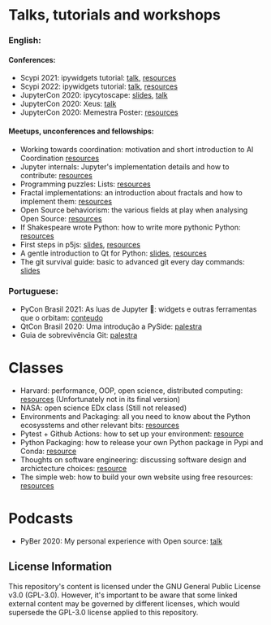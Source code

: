 # Talks, tutorials and workshops

### English:

#### Conferences:

- Scypi 2021: ipywidgets tutorial: [talk](https://www.youtube.com/watch?v=QAtKtVcm11I), [resources](https://github.com/jupyter-widgets/tutorial)
- Scypi 2022: ipywidgets tutorial: [talk](https://www.youtube.com/watch?v=QAtKtVcm11I), [resources](https://github.com/jupyter-widgets/tutorial)
- JupyterCon 2020: ipycytoscape: [slides](), [talk](https://docs.google.com/presentation/d/1a8em4B1xxesi6sgGijMEwFznmXI04TfYe5bnaVtbyeo/edit?usp=sharing)
- JupyterCon 2020: Xeus: [talk](https://www.youtube.com/watch?v=sFOx7kK-AyQ)
- JupyterCon 2020: Memestra Poster: [resources](https://cfp.jupytercon.com/2020/schedule/presentation/241/what-can-static-analyses-do-for-your-jupyterlab-project/)

#### Meetups, unconferences and fellowships:

- Working towards coordination: motivation and short introduction to AI Coordination [resources](https://docs.google.com/presentation/d/1fmm1eGGmVNAHIpNF3Eqf8xzSSEnwEdU0F6JM8mVIj1o/edit?usp=sharing)
- Jupyter internals: Jupyter's implementation details and how to contribute: [resources](https://docs.google.com/presentation/d/1BUtW6j0U82sV0po6QiqaySmNz9NqKswQbEniKvRWljA/edit#slide=id.g2488bf090d8_0_7)
- Programming puzzles: Lists: [resources](https://docs.google.com/presentation/d/1Z7rUHWAZV1Yl3G_UF4sXPeyMkQ9wEmPGFzrmtOaR620/edit#slide=id.p)
- Fractal implementations: an introduction about fractals and how to implement them: [resources](https://docs.google.com/presentation/d/1ip8QnSZdF1PekqXNsBaXrsKUy65U5D767cgwd_nKli0/edit?usp=sharing)
- Open Source behaviorism: the various fields at play when analysing Open Source: [resources](https://docs.google.com/presentation/d/1sdFZ1fuU-nQujaWuLgiabomJKGasdc5LBAjE9ApklCI/edit?usp=sharing)
- If Shakespeare wrote Python: how to write more pythonic Python: [resources](https://drive.google.com/file/d/11IPLKpIu5sWGPsvAGmBNpd_kMQkygTVA/view?usp=sharing)
- First steps in p5js: [slides](https://docs.google.com/presentation/d/1TnYaARaxo6C1VhNEiKo89LR6yNk1bt-GF6_Q3lNv8eA/edit?usp=sharing), [resources](https://github.com/marimeireles/talks/tree/master/woc/p5js)
- A gentle introduction to Qt for Python: [slides](https://docs.google.com/presentation/d/1lVedu2z6HNLTXos6RZy80em4yWweimtBZ5HE7UWYBgg/edit?usp=sharing), [resources](https://github.com/marimeireles/talks/tree/master/woc/pyside)
- The git survival guide: basic to advanced git every day commands: [slides](https://docs.google.com/presentation/d/113YxsApo6oKPp4gOH9czNXp1GrpiacnJDtS40YXN7jQ/edit?usp=sharing)

### Portuguese:

- PyCon Brasil 2021: As luas de Jupyter 🌙: widgets e outras ferramentas que o orbitam: [conteudo](https://github.com/marimeireles/tutorial)
- QtCon Brasil 2020: Uma introdução a PySide: [palestra](https://www.youtube.com/watch?v=QsVqnc6_SgQ)
- Guia de sobrevivência Git: [palestra](https://docs.google.com/presentation/d/1uGExW1MxyRm9ptx4uxQNJmFouyz0wtMWdFY-wM1YMJU/edit?usp=sharing)

# Classes

- Harvard: performance, OOP, open science, distributed computing: [resources](https://github.com/marimeireles/lectures) (Unfortunately not in its final version)
- NASA: open science EDx class (Still not released)
- Environments and Packaging: all you need to know about the Python ecosysstems and other relevant bits: [resources](https://docs.google.com/presentation/d/1rsbR_NOysxoHN4LKZLgyJGGLfM6CwaoQtJyIGvC6mJ8/edit?usp=sharing)
- Pytest + Github Actions: how to set up your environment: [resource](https://docs.google.com/presentation/d/1VxmDHYtn8CA1M-5DMlsfk-yaG9HeSb1Lyjq2w5PEnXE/edit?usp=sharing)
- Python Packaging: how to release your own Python package in Pypi and Conda: [resource](https://docs.google.com/presentation/d/1VWSpluwdJcXJ6KtBwYzJ6_EUN4qc6l3RxymJC3GUc3k/edit#slide=id.g28d73939f3c_0_327)
- Thoughts on software engineering: discussing software design and archictecture choices: [resource](https://docs.google.com/presentation/d/1R-aIiElvw1wJyjRFYSQwOSiXKct2M0i6voEAfOXgSac/edit?usp=sharing)
- The simple web: how to build your own website using free resources: [resources](https://docs.google.com/presentation/d/1hoSefqb4wJy16nCynKQs0cI3iRgjH4-TQ9XItSbcEMU/edit#slide=id.p)

# Podcasts

- PyBer 2020: My personal experience with Open source: [talk](https://www.youtube.com/watch?v=pe_G--GHtH8)

## License Information

This repository's content is licensed under the GNU General Public License v3.0 (GPL-3.0). However, it's important to be aware that some linked external content may be governed by different licenses, which would supersede the GPL-3.0 license applied to this repository.
